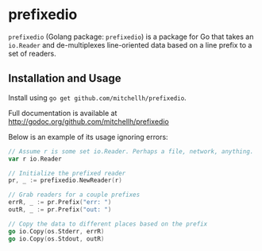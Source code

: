 # prefixedio

`prefixedio` (Golang package: `prefixedio`) is a package for Go
that takes an `io.Reader` and de-multiplexes line-oriented data based
on a line prefix to a set of readers.

## Installation and Usage

Install using `go get github.com/mitchellh/prefixedio`.

Full documentation is available at
http://godoc.org/github.com/mitchellh/prefixedio

Below is an example of its usage ignoring errors:

```go
// Assume r is some set io.Reader. Perhaps a file, network, anything.
var r io.Reader

// Initialize the prefixed reader
pr, _ := prefixedio.NewReader(r)

// Grab readers for a couple prefixes
errR, _ := pr.Prefix("err: ")
outR, _ := pr.Prefix("out: ")

// Copy the data to different places based on the prefix
go io.Copy(os.Stderr, errR)
go io.Copy(os.Stdout, outR)
```

